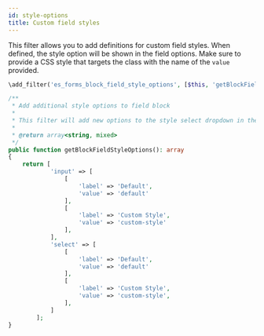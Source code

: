 ```yaml
---
id: style-options
title: Custom field styles
---
```


This filter allows you to add definitions for custom field styles. When defined, the style option will be shown in the field options. Make sure to provide a CSS style that targets the class with the name of the `value` provided.

```php
\add_filter('es_forms_block_field_style_options', [$this, 'getBlockFieldStyleOptions']);

/**
 * Add additional style options to field block
 *
 * This filter will add new options to the style select dropdown in the field block. Field style option selector will not show unless a filter is provided. This option is shown in Block Editor.
 *
 * @return array<string, mixed>
 */
public function getBlockFieldStyleOptions(): array
{
	return [
			'input' => [
				[
					'label' => 'Default',
					'value' => 'default'
				],
				[
					'label' => 'Custom Style',
					'value' => 'custom-style'
				],
			],
			'select' => [
				[
					'label' => 'Default',
					'value' => 'default'
				],
				[
					'label' => 'Custom Style',
					'value' => 'custom-style',
				],
			]
		];
}
```
